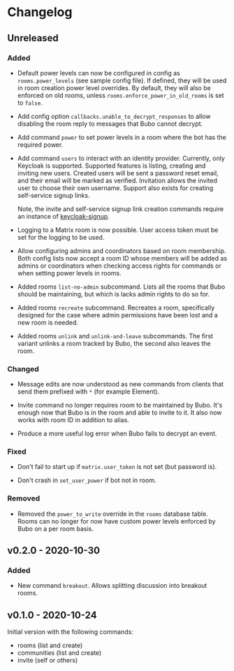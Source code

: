 # Changelog

## Unreleased

### Added

* Default power levels can now be configured in config as `rooms.power_levels` (see
  sample config file). If defined, they will be used in room creation power level
  overrides. By default, they will also be enforced on old rooms, unless
  `rooms.enforce_power_in_old_rooms` is set to `false`.

* Add config option `callbacks.unable_to_decrypt_responses` to allow disabling
  the room reply to messages that Bubo cannot decrypt.
  
* Add command `power` to set power levels in a room where the bot has the 
  required power.
  
* Add command `users` to interact with an identity provider. Currently, only Keycloak
  is supported. Supported features is listing, creating and inviting new users.
  Created users will be sent a password reset email, and their email will be
  marked as verified. Invitation allows the invited user to choose their own username.
  Support also exists for creating self-service signup links.

  Note, the invite and self-service signup link creation commands 
  require an instance of [keycloak-signup](https://github.com/elokapina/keycloak-signup).

* Logging to a Matrix room is now possible. User access token must be set for the logging
  to be used.

* Allow configuring admins and coordinators based on room membership. Both config lists
  now accept a room ID whose members will be added as admins or coordinators when checking
  access rights for commands or when setting power levels in rooms.

* Added rooms `list-no-admin` subcommand. Lists all the rooms that Bubo should be maintaining,
  but which is lacks admin rights to do so for.

* Added rooms `recreate` subcommand. Recreates a room, specifically designed for the case where
  admin permissions have been lost and a new room is needed.

* Added rooms `unlink` and `unlink-and-leave` subcommands. The first variant unlinks a room
  tracked by Bubo, the second also leaves the room.

### Changed

* Message edits are now understood as new commands from clients that send them 
  prefixed with ` * ` (for example Element).

* Invite command no longer requires room to be maintained by Bubo. It's enough now that
  Bubo is in the room and able to invite to it. It also now works with room ID in
  addition to alias.

* Produce a more useful log error when Bubo fails to decrypt an event.

### Fixed

* Don't fail to start up if `matrix.user_token` is not set (but password is).

* Don't crash in `set_user_power` if bot not in room. 

### Removed

* Removed the `power_to_write` override in the `rooms` database table. Rooms
  can no longer for now have custom power levels enforced by Bubo on a per room basis.  

## v0.2.0 - 2020-10-30

### Added

* New command `breakout`. Allows splitting discussion into breakout rooms.

## v0.1.0 - 2020-10-24

Initial version with the following commands:
* rooms (list and create)
* communities (list and create)
* invite (self or others)
